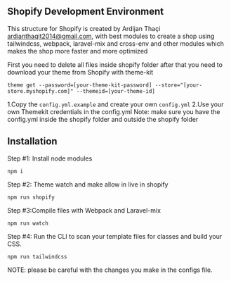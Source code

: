 ## Shopify Development Environment

This structure for Shopify is created by Ardijan Thaçi ardianthaqit2014@gmail.com,
with best modules to create a shop using tailwindcss, webpack, laravel-mix and cross-env and other modules which makes the shop more faster and more optimized


First you need to delete all files inside shopify folder after that you need to download your theme from Shopify with theme-kit 

``theme get --password=[your-theme-kit-password] --store="[your-store.myshopify.com]" --themeid=[your-theme-id]``

1.Copy the ``config.yml.example`` and create your own ``config.yml``
2.Use your own Themekit credentials in the config.yml
Note: make sure you have the config.yml inside the shopify folder and outside the shopify folder

## Installation

Step #1: Install node modules

    npm i


Step #2: Theme watch and make allow in live in shopify

    npm run shopify

Step #3:Compile files with Webpack and Laravel-mix

    npm run watch  

Step #4: Run the CLI to scan your template files for classes and build your CSS.

    npm run tailwindcss


NOTE: please be careful with the changes you make in the configs file.
